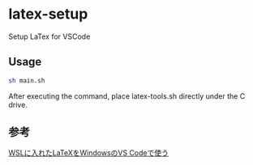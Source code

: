 # latex-setup
Setup LaTex for VSCode

## Usage
```sh
sh main.sh
```
After executing the command, place latex-tools.sh directly under the C drive.

## 参考
[WSLに入れたLaTeXをWindowsのVS Codeで使う](https://motchy99.blog.fc2.com/blog-entry-121.html)
